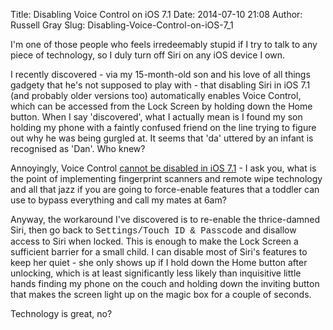 Title: Disabling Voice Control on iOS 7.1
Date: 2014-07-10 21:08
Author: Russell Gray
Slug: Disabling-Voice-Control-on-iOS-7_1

I'm one of those people who feels irredeemably stupid if I try to talk
to any piece of technology, so I duly turn off Siri on any iOS device I
own.

I recently discovered - via my 15-month-old son and his love of all
things gadgety that he's not supposed to play with - that disabling Siri
in iOS 7.1 (and probably older versions too) automatically enables Voice
Control, which can be accessed from the Lock Screen by holding down the
Home button. When I say 'discovered', what I actually mean is I found my
son holding my phone with a faintly confused friend on the line trying
to figure out why he was being gurgled at. It seems that 'da' uttered by
an infant is recognised as 'Dan'. Who knew?

Annoyingly, Voice Control [cannot be disabled in iOS
7.1](https://discussions.apple.com/message/25145289) - I ask you, what
is the point of implementing fingerprint scanners and remote wipe
technology and all that jazz if you are going to force-enable features
that a toddler can use to bypass everything and call my mates at 6am?

Anyway, the workaround I've discovered is to re-enable the thrice-damned
Siri, then go back to
<span style="font-family: Courier New, Courier, monospace;">Settings/Touch
ID & Passcode</span> and disallow access to Siri when locked. This is
enough to make the Lock Screen a sufficient barrier for a small child. I
can disable most of Siri's features to keep her quiet - she only shows
up if I hold down the Home button after unlocking, which is at least
significantly less likely than inquisitive little hands finding my phone
on the couch and holding down the inviting button that makes the screen
light up on the magic box for a couple of seconds.

Technology is great, no?
